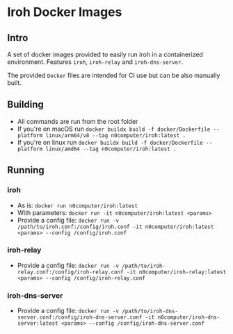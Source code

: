 # Iroh Docker Images

## Intro

A set of docker images provided to easily run iroh in a containerized environment.
Features `iroh`, `iroh-relay` and `iroh-dns-server`.

The provided `Docker` files are intended for CI use but can be also manually built.

## Building

- All commands are run from the root folder
- If you're on macOS run `docker buildx build -f docker/Dockerfile --platform linux/arm64/v8 --tag n0computer/iroh:latest .`
- If you're on linux run `docker buildx build -f docker/Dockerfile --platform linux/amd64 --tag n0computer/iroh:latest .`

## Running

### iroh

- As is: `docker run n0computer/iroh:latest`
- With parameters: `docker run -it n0computer/iroh:latest <params>`
- Provide a config file: `docker run -v /path/to/iroh.conf:/config/iroh.conf -it n0computer/iroh:latest <params> --config /config/iroh.conf`


### iroh-relay

- Provide a config file: `docker run -v /path/to/iroh-relay.conf:/config/iroh-relay.conf -it n0computer/iroh-relay:latest <params> --config /config/iroh-relay.conf`

### iroh-dns-server

- Provide a config file: `docker run -v /path/to/iroh-dns-server.conf:/config/iroh-dns-server.conf -it n0computer/iroh-dns-server:latest <params> --config /config/iroh-dns-server.conf`